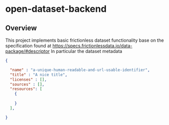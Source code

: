 # open-dataset-backend
## Overview
This project implements basic frictionless dataset functionality base on the specification found at https://specs.frictionlessdata.io/data-package/#descriptor
In particular the dataset metadata
```json
{

  "name" : "a-unique-human-readable-and-url-usable-identifier",
  "title" : "A nice title",
  "licenses" : [],
  "sources" : [],
  "resources": [
    {
    
    }
  ],

}
```
